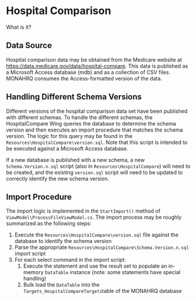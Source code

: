 ﻿# Hospital Comparison
What is it?

## Data Source
Hospital comparison data may be obtained from the Medicare website at
https://data.medicare.gov/data/hospital-compare. This data is published as a 
Microsoft Access database (mdb) and as a collection of CSV files. MONAHRQ consumes
the Access-formatted version of the data.

## Handling Different Schema Versions
Different versions of the hospital comparison data set have been published with
different schemas. To handle the different schemas, the HospitalCompare Wing 
queries the database to determine the schema version and then executes an import
procedure that matches the schema version. The logic for this query may be found
in the `Resources\HospitalCompare\version.sql`. Note that this script is 
intended to be executed against a Microsoft Access database.

If a new database is published with a new schema, a new `Schema.Version.n.sql` 
script (also in `Resources\HospitalCompare`) will need to be created, and the 
existing `version.sql` script will need to be updated to correctly identify the
new schema version.

## Import Procedure
The import logic is implemented in the `StartImport()` method of 
`ViewModel\ProcessFileViewModel.cs`. The import process may be roughly 
summarized as the following steps:

1. Execute the `Resources\HospitalCompare\version.sql` file against the database to identify the schema version
2. Parse the appropriate `Resources\HospitalCompare\Schema.Version.n.sql` import script
3. For each select command in the import script:
   1. Execute the statement and use the result set to populate an in-memory `DataTable` instance (note: some statements have special handling)
   2. Bulk load the `DataTable` into the `Targets_HospitalCompareTargets`table of the MONAHRQ database
